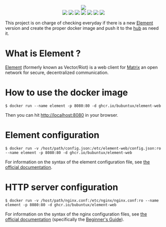 <p align="center">
    <a href="https://element.io/"><img src="https://element.io/images/logo-ele-secondary.svg"/></a>
    </br>
    <a href="https://github.com/bubuntux/element-web/blob/master/LICENSE"><img src="https://badgen.net/github/license/bubuntux/element-web?color=cyan"/></a>
     <a href="https://cloud.docker.com/u/bubuntux/repository/docker/bubuntux/element-web"><img src="https://badgen.net/docker/size/bubuntux/element-web?icon=docker&label=size"/></a>
    <a href="https://cloud.docker.com/u/bubuntux/repository/docker/bubuntux/element-web"><img src="https://badgen.net/docker/pulls/bubuntux/element-web?icon=docker&label=pulls"/></a>
    <a href="https://cloud.docker.com/u/bubuntux/repository/docker/bubuntux/element-web"><img src="https://badgen.net/docker/stars/bubuntux/element-web?icon=docker&label=stars"/></a>
    <a href="https://github.com/bubuntux/element-web"><img src="https://badgen.net/github/forks/bubuntux/element-web?icon=github&label=forks&color=black"/></a>
    <a href="https://github.com/bubuntux/element-web"><img src="https://badgen.net/github/stars/bubuntux/element-web?icon=github&label=stars&color=black"/></a>
    <a href="https://github.com/bubuntux/element-web/actions?query=workflow%3Acron"><img src="https://github.com/bubuntux/element-web/workflows/cron/badge.svg"/></a>
</p>

This project is on charge of checking everyday if there is a new [Element](https://element.io/) version and create the proper docker image and push it to the [hub](https://hub.docker.com/r/bubuntux/element-web/) as need it.

# What is Element ? #
[Element](https://element.io/features) (formerly known as Vector/Riot) is a web client for [Matrix](https://matrix.org) an open network for secure, decentralized communication.

# How to use the docker image #
```
$ docker run --name element -p 8080:80 -d ghcr.io/bubuntux/element-web
```
Then you can hit [http://localhost:8080](http://localhost:8080) in your browser.

# Element configuration #
```
$ docker run -v /host/path/config.json:/etc/element-web/config.json:ro --name element -p 8080:80 -d ghcr.io/bubuntux/element-web
```
For information on the syntax of the element configuration file, see [the official documentation](https://github.com/vector-im/element-web#configjson).

# HTTP server configuration #
```
$ docker run -v /host/path/nginx.conf:/etc/nginx/nginx.conf:ro --name element -p 8080:80 -d ghcr.io/bubuntux/element-web
```
For information on the syntax of the nginx configuration files, see [the official documentation](http://nginx.org/en/docs/) (specifically the [Beginner's Guide](http://nginx.org/en/docs/beginners_guide.html#conf_structure)).
